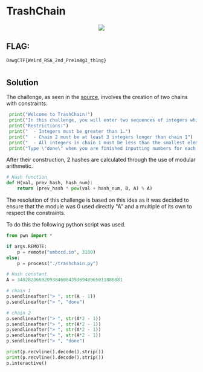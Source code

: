 # TrashChain
<p align="center">
  <img src=https://i.postimg.cc/zXxZyfwQ/1.jpg" />
</p>

## FLAG:
`DawgCTF{We1rd_RSA_2nd_Pre1m4g3_th1ng}`
#
## Solution
The challenge, as seen in the [source](trashchain.py), involves the creation of two chains with constraints. 
```python
 print("Welcome to TrashChain!")
 print("In this challenge, you will enter two sequences of integers which are used to compute two hashes. If the two hashes match, you get the flag!")
 print("Restrictions:")
 print("  - Integers must be greater than 1.")
 print("  - Chain 2 must be at least 3 integers longer than chain 1")
 print("  - All integers in chain 1 must be less than the smallest element in chain 2")
 print("Type \"done\" when you are finished inputting numbers for each chain.")
```
After their construction, 2 hashes are calculated through the use of modular arithmetic. 
```python
# Hash function
def H(val, prev_hash, hash_num):
    return (prev_hash * pow(val + hash_num, B, A) % A)
```

The resolution of this challenge is based on this idea as it was decided to ensure that the module was 0 used directly "A" and a multiple of its own to respect the constraints.

To do this the following python script was used.
```python
from pwn import *

if args.REMOTE:
    p = remote("umbccd.io", 3100)
else:
    p = process("./trashchain.py")

# Hash constant
A = 340282366920938460843936948965011886881

# chain 1
p.sendlineafter("> ", str(A - 1))
p.sendlineafter("> ", "done")

# chain 2
p.sendlineafter("> ", str(A*2 - 1))
p.sendlineafter("> ", str(A*2 - 1))
p.sendlineafter("> ", str(A*2 - 1))
p.sendlineafter("> ", str(A*2 - 1))
p.sendlineafter("> ", "done")

print(p.recvline().decode().strip())
print(p.recvline().decode().strip())
p.interactive()
```
